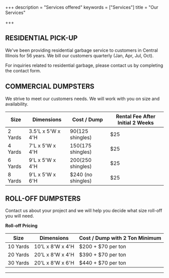 +++
description = "Services offered"
keywords = ["Services"]
title = "Our Services"

+++
<a name="residential"></a>

## RESIDENTIAL PICK-UP

We've been providing residential garbage service to customers in Central Illinois for 56 years. We bill our customers quarterly (Jan, Apr, Jul, Oct).

For inquiries related to residential garbage, please contact us by completing the contact form.

## COMMERCIAL DUMPSTERS

We strive to meet our customers needs. We will work with you on size and availability.  

| Size | Dimensions | Cost / Dump | Rental Fee After Initial 2 Weeks |
| --- | --- | --- | --- |
| 2 Yards | 3.5'L x 5'W x 4'H | $90 ($125 shingles) | $25 |
| 4 Yards | 7'L x 5'W x 4'H | $150 ($175 shingles) | $25 |
| 6 Yards | 9'L x 5'W x 4'H | $200 ($250 shingles) | $25 |
| 8 Yards | 9'L x 5'W x 6'H | $240 (no shingles) | $25 |

## ROLL-OFF DUMPSTERS

Contact us about your project and we will help you decide what size roll-off you will need. 

**Roll-off Pricing**

| Size | Dimensions | Cost / Dump with 2 Ton Minimum |
| --- | --- | --- |
| 10 Yards | 10'L x 8'W x 4'H | $200 + $70 per ton |
| 20 Yards | 20'L x 8'W x 4'H | $390 + $70 per ton |
| 30 Yards | 20'L x 8'W x 6'H | $440 + $70 per ton |

***
